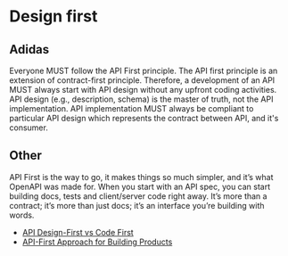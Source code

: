 # Design first

## Adidas

Everyone MUST follow the API First principle.
The API first principle is an extension of contract-first principle. Therefore, a development of an API MUST always start with API design without any upfront coding activities.
API design (e.g., description, schema) is the master of truth, not the API implementation.
API implementation MUST always be compliant to particular API design which represents the contract between API, and it's consumer.

## Other

API First is the way to go, it makes things so much simpler, and it’s what OpenAPI was made for. When you start with an API spec, you can start building docs, tests and client/server code right away. It’s more than a contract; it’s more than just docs; it’s an interface you’re building with words.

<RRead>

- [API Design-First vs Code First](https://apisyouwonthate.com/blog/api-design-first-vs-code-first "API Design-First vs Code First")
- [API-First Approach for Building Products](https://swagger.io/resources/articles/adopting-an-api-first-approach/ "API-First Approach")

</RRead>